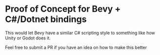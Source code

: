 # Proof of Concept for Bevy + C#/Dotnet bindings

This would let Bevy have a similar C# scripting style to something like how Unity or Godot does it.

Feel free to submit a PR if you have an idea on how to make this better